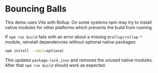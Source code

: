# Bouncing Balls

This demo uses Vite with Rollup. On some systems npm may try to install native
modules for other platforms which prevents the build from running.

If `npm run build` fails with an error about a missing `@rollup/rollup-*`
module, reinstall dependencies without optional native packages:

```bash
npm install --omit=optional
```

This updates `package-lock.json` and removes the unused native modules. After
that `npm run build` should work as expected.

